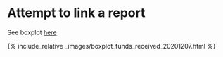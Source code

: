 # Attempt to link a report

See boxplot [here](_images/boxplot_funds_received_20201207.html)

{% include_relative _images/boxplot_funds_received_20201207.html %}